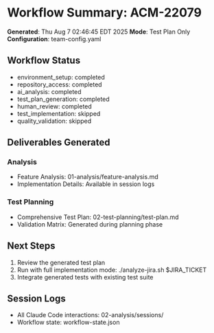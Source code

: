# Workflow Summary: ACM-22079

**Generated**: Thu Aug  7 02:46:45 EDT 2025
**Mode**: Test Plan Only
**Configuration**: team-config.yaml

## Workflow Status
- environment_setup: completed
- repository_access: completed
- ai_analysis: completed
- test_plan_generation: completed
- human_review: completed
- test_implementation: skipped
- quality_validation: skipped

## Deliverables Generated

### Analysis
- Feature Analysis: 01-analysis/feature-analysis.md
- Implementation Details: Available in session logs

### Test Planning
- Comprehensive Test Plan: 02-test-planning/test-plan.md
- Validation Matrix: Generated during planning phase



## Next Steps

1. Review the generated test plan
2. Run with full implementation mode: ./analyze-jira.sh $JIRA_TICKET
3. Integrate generated tests with existing test suite



## Session Logs
- All Claude Code interactions: 02-analysis/sessions/
- Workflow state: workflow-state.json

